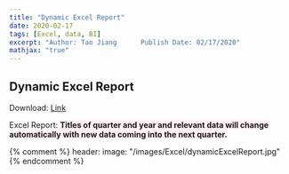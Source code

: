 ```yaml
---
title: "Dynamic Excel Report"
date: 2020-02-17
tags: [Excel, data, BI]
excerpt: "Author: Tao Jiang      Publish Date: 02/17/2020"
mathjax: "true" 
---
```

## Dynamic Excel Report

Download: [Link](https://github.com/taojiangdt/Excel)

Excel Report:
<font style="background:LavenderBlush"><b>Titles of quarter and year and relevant data will change automatically with new data coming into the next quarter.</b></font> 
<img src="{{ site.url }}{{ site.baseurl }}/images/Excel/dynamicExcelReport.jpg" alt="">

{% comment %}
header:
  image: "/images/Excel/dynamicExcelReport.jpg"
{% endcomment %}